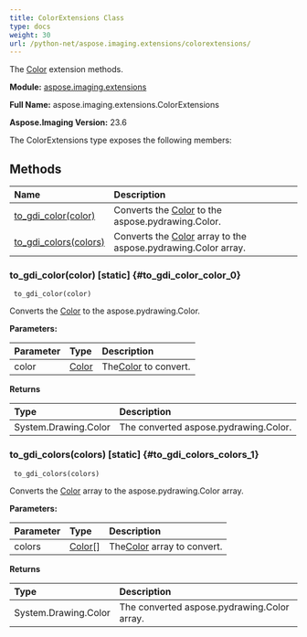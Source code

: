 ```yaml
---
title: ColorExtensions Class
type: docs
weight: 30
url: /python-net/aspose.imaging.extensions/colorextensions/
---
```


The [Color](/imaging/python-net/aspose.imaging/color/) extension methods.

**Module:** [aspose.imaging.extensions](/imaging/python-net/aspose.imaging.extensions/)

**Full Name:** aspose.imaging.extensions.ColorExtensions

**Aspose.Imaging Version:** 23.6

The ColorExtensions type exposes the following members:
## **Methods**
| **Name** | **Description** |
| :- | :- |
| [to_gdi_color(color)](#to_gdi_color_color_0) | Converts the [Color](/imaging/python-net/aspose.imaging/color/) to the aspose.pydrawing.Color. |
| [to_gdi_colors(colors)](#to_gdi_colors_colors_1) | Converts the [Color](/imaging/python-net/aspose.imaging/color/) array to the aspose.pydrawing.Color array. |

### to_gdi_color(color)  [static] {#to_gdi_color_color_0}


```
 to_gdi_color(color) 
```

Converts the [Color](/imaging/python-net/aspose.imaging/color/) to the aspose.pydrawing.Color.

**Parameters:**

| Parameter | Type | Description |
| :- | :- | :- |
| color | [Color](/imaging/python-net/aspose.imaging/color) | The[Color](/imaging/python-net/aspose.imaging/color/) to convert. |

**Returns**

| Type | Description |
| :- | :- |
| System.Drawing.Color | The converted aspose.pydrawing.Color. |


### to_gdi_colors(colors)  [static] {#to_gdi_colors_colors_1}


```
 to_gdi_colors(colors) 
```

Converts the [Color](/imaging/python-net/aspose.imaging/color/) array to the aspose.pydrawing.Color array.

**Parameters:**

| Parameter | Type | Description |
| :- | :- | :- |
| colors | [Color[]](/imaging/python-net/aspose.imaging/color) | The[Color](/imaging/python-net/aspose.imaging/color/) array to convert. |

**Returns**

| Type | Description |
| :- | :- |
| System.Drawing.Color | The converted aspose.pydrawing.Color array. |


